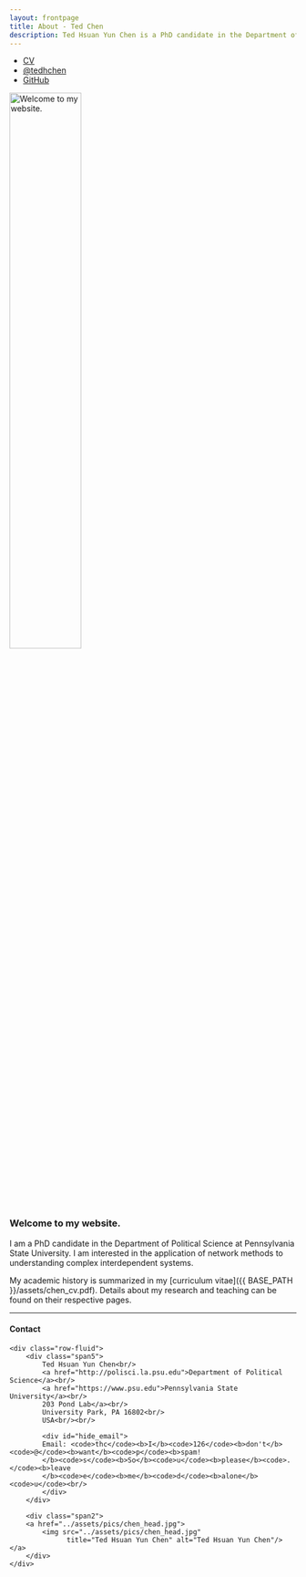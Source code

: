```yaml
---
layout: frontpage
title: About - Ted Chen
description: Ted Hsuan Yun Chen is a PhD candidate in the Department of Political Science at Pennsylvania State University.
---
```


<div class="navbar">
  <div class="navbar-inner">
      <ul class="nav">
          <li><a href="{{ BASE_PATH }}/assets/chen_cv.pdf">CV</a></li>
          <li><a href="https://twitter.com/tedhchen">@tedhchen</a></li>
		  <li><a href="https://github.com/tedhchen">GitHub</a></li>
      </ul>
  </div>
</div>

<div class="span2">
<a href="../assets/pics/home_open.jpg">
	<img src=""../assets/pics/home_open.jpg"" title= "Welcome to my website." alt="Welcome to my website.", width="50%"></a>
</div>



### Welcome to my website.

I am a PhD candidate in the Department of Political Science at Pennsylvania State University. I am interested in the application of network methods to understanding complex interdependent systems.

My academic history is summarized in my [curriculum vitae]({{ BASE_PATH }}/assets/chen_cv.pdf). Details about my research and teaching can be found on their respective pages.<br/>

---

<div class="container">
<h4><a name="contact"></a>Contact</h4>

    <div class="row-fluid">
        <div class="span5">
            Ted Hsuan Yun Chen<br/>
            <a href="http://polisci.la.psu.edu">Department of Political Science</a><br/>
            <a href="https://www.psu.edu">Pennsylvania State University</a><br/>
            203 Pond Lab</a><br/>
            University Park, PA 16802<br/>
            USA<br/><br/>

            <div id="hide_email">
            Email: <code>thc</code><b>I</b><code>126</code><b>don't</b><code>@</code><b>want</b><code>p</code><b>spam!
            </b><code>s</code><b>So</b><code>u</code><b>please</b><code>.</code><b>leave
            </b><code>e</code><b>me</b><code>d</code><b>alone</b><code>u</code><br/>
            </div>
        </div>

        <div class="span2">
        <a href="../assets/pics/chen_head.jpg">
            <img src="../assets/pics/chen_head.jpg"
                  title="Ted Hsuan Yun Chen" alt="Ted Hsuan Yun Chen"/></a>
        </div>
    </div>
</div>
